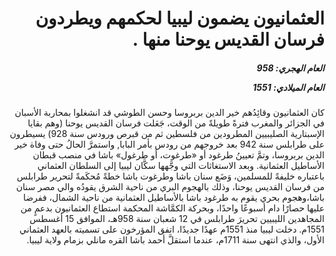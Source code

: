 <h1 dir="rtl">العثمانيون يضمون ليبيا لحكمهم ويطردون فرسان القديس يوحنا منها .</h1>

<h5 dir="rtl">العام الهجري:  958

العام الميلادي: 1551

</h5>

<p dir="rtl">كان العثمانيون وقائِدُهم خير الدين بربروسا وحسن الطوشي قد انشغلوا بمحاربة الأسبان في الجزائر والمغرب فترةً طويلةً من الوقت، جَعَلت فرسان القديس يوحنا (وهم بقايا الإسبتارية الصليبيين المطرودين من فلسطين ثم من قبرص ورودس سنة 928) يسيطرون على طرابلس سنة 942 بعد خروجهم من رودس بأمر البابا, واستمرَّ الحالُ حتى وفاة خير الدين بربروسا، وتمَّ تعيينُ طرغود أو «طرغوت، أو طرغول» باشا في منصب قبطان الأساطيل العثمانية. وبعد الاستغاثات التي وجَّهها سكَّان ليبيا إلى السلطان العثماني باعتباره خليفةً للمسلمين، وَضَع سنان باشا وطرغوت باشا خطةً مُحكَمةً لتحرير طرابلس من فرسان القديس يوحنا، وذلك بالهجوم البري من ناحية الشرق يقودُه والي مصر سنان باشا،وهجوم بحري يقوم به طرغود باشا بالأساطيل العثمانية من ناحية الشمال، ففرضا عليها حصارًا دام أسبوعًا واحدًا، وبحركة الكمَّاشة المحكمة استطاع العثمانيون بدعمٍ من المجاهدين الليبيين تحريرَ طرابلس في 12 شعبان سنة 958هـ، الموافق 15 أغسطس 1551م. دخلت ليبيا منذ 1551م عهدًا جديدًا، اتفق المؤرخون على تسميته بالعهد العثماني الأول، والذي انتهى سنة 1711م، عندما استقلَّ أحمد باشا القره مانلي بزمام ولاية ليبيا.</p></br>
